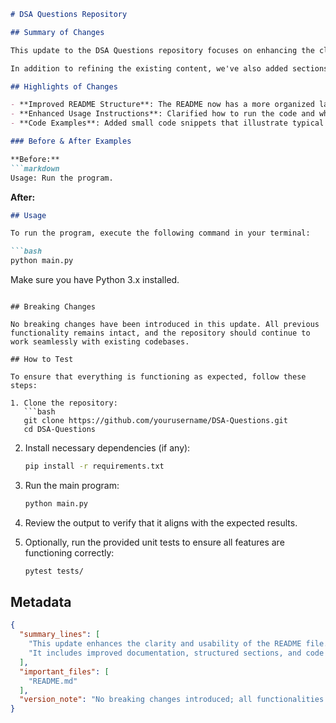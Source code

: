 ```markdown
# DSA Questions Repository

## Summary of Changes

This update to the DSA Questions repository focuses on enhancing the clarity and usability of the README file. The changes include improved documentation of the project's purpose, usage instructions, and examples. This effort aims to provide new contributors and users with a clearer understanding of how to navigate, utilize, and contribute to the repository effectively.

In addition to refining the existing content, we've also added sections detailing the project's structure and contribution guidelines. By doing this, we hope to foster a more collaborative environment and encourage more developers to engage with the project. These updates are essential for maintaining a comprehensive and user-friendly resource for data structure and algorithm questions.

## Highlights of Changes

- **Improved README Structure**: The README now has a more organized layout with distinct sections for usage, examples, and contribution guidelines.
- **Enhanced Usage Instructions**: Clarified how to run the code and what prerequisites are required.
- **Code Examples**: Added small code snippets that illustrate typical use cases.

### Before & After Examples

**Before:**
```markdown
Usage: Run the program.
```

**After:**
```markdown
## Usage

To run the program, execute the following command in your terminal:

```bash
python main.py
```
Make sure you have Python 3.x installed.
```

## Breaking Changes

No breaking changes have been introduced in this update. All previous functionality remains intact, and the repository should continue to work seamlessly with existing codebases.

## How to Test

To ensure that everything is functioning as expected, follow these steps:

1. Clone the repository:
   ```bash
   git clone https://github.com/yourusername/DSA-Questions.git
   cd DSA-Questions
   ```

2. Install necessary dependencies (if any):
   ```bash
   pip install -r requirements.txt
   ```

3. Run the main program:
   ```bash
   python main.py
   ```

4. Review the output to verify that it aligns with the expected results.

5. Optionally, run the provided unit tests to ensure all features are functioning correctly:
   ```bash
   pytest tests/
   ```

## Metadata

```json
{
  "summary_lines": [
    "This update enhances the clarity and usability of the README file.",
    "It includes improved documentation, structured sections, and code examples."
  ],
  "important_files": [
    "README.md"
  ],
  "version_note": "No breaking changes introduced; all functionalities remain intact."
}
```
```